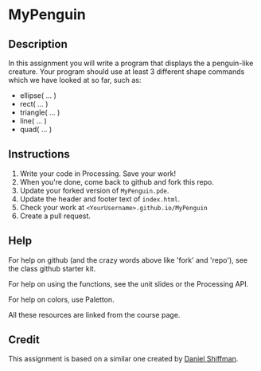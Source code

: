 # MyPenguin

## Description
In this assignment you will write a program that displays the a penguin-like creature. Your program should use at least 3 different shape commands which we have looked at so far, such as:

* ellipse( ... )
* rect( ... )
* triangle( ... )
* line( ... )
* quad( ... )

## Instructions
1. Write your code in Processing. Save your work!
1. When you're done, come back to github and fork this repo.
1. Update your forked version of `MyPenguin.pde`.
1. Update the header and footer text of `index.html`.
1. Check your work at `<YourUsername>.github.io/MyPenguin`
1. Create a pull request.

## Help
For help on github (and the crazy words above like 'fork' and 'repo'), see the class github starter kit.

For help on using the functions, see the unit slides or the Processing API.

For help on colors, use Paletton.

All these resources are linked from the course page.

## Credit
This assignment is based on a similar one created by [Daniel Shiffman](http://www.codingtrain.com).
